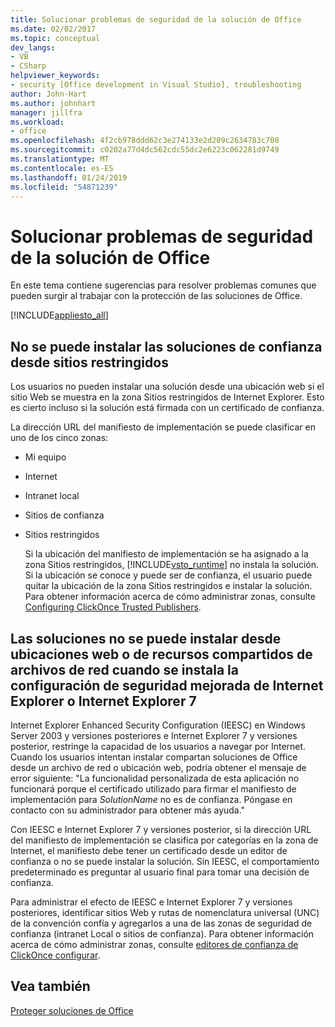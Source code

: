```yaml
---
title: Solucionar problemas de seguridad de la solución de Office
ms.date: 02/02/2017
ms.topic: conceptual
dev_langs:
- VB
- CSharp
helpviewer_keywords:
- security [Office development in Visual Studio], troubleshooting
author: John-Hart
ms.author: johnhart
manager: jillfra
ms.workload:
- office
ms.openlocfilehash: 4f2cb978ddd62c3e274133e2d209c2634783c708
ms.sourcegitcommit: c0202a77d4dc562cdc55dc2e6223c062281d9749
ms.translationtype: MT
ms.contentlocale: es-ES
ms.lasthandoff: 01/24/2019
ms.locfileid: "54871239"
---
```

# <a name="troubleshoot-office-solution-security"></a>Solucionar problemas de seguridad de la solución de Office
  En este tema contiene sugerencias para resolver problemas comunes que pueden surgir al trabajar con la protección de las soluciones de Office.  
  
 [!INCLUDE[appliesto_all](../vsto/includes/appliesto-all-md.md)]  
  
## <a name="trusted-solutions-cannot-be-installed-from-restricted-sites"></a>No se puede instalar las soluciones de confianza desde sitios restringidos  
 Los usuarios no pueden instalar una solución desde una ubicación web si el sitio Web se muestra en la zona Sitios restringidos de Internet Explorer. Esto es cierto incluso si la solución está firmada con un certificado de confianza.  
  
 La dirección URL del manifiesto de implementación se puede clasificar en uno de los cinco zonas:  
  
- Mi equipo  
  
- Internet  
  
- Intranet local  
  
- Sitios de confianza  
  
- Sitios restringidos  
  
  Si la ubicación del manifiesto de implementación se ha asignado a la zona Sitios restringidos, [!INCLUDE[vsto_runtime](../vsto/includes/vsto-runtime-md.md)] no instala la solución. Si la ubicación se conoce y puede ser de confianza, el usuario puede quitar la ubicación de la zona Sitios restringidos e instalar la solución. Para obtener información acerca de cómo administrar zonas, consulte [Configuring ClickOnce Trusted Publishers](http://go.microsoft.com/fwlink/?LinkId=94774).  
  
## <a name="solutions-cannot-be-installed-from-network-file-shares-or-web-locations-when-internet-explorer-enhanced-security-configuration-or-internet-explorer-7-is-installed"></a>Las soluciones no se puede instalar desde ubicaciones web o de recursos compartidos de archivos de red cuando se instala la configuración de seguridad mejorada de Internet Explorer o Internet Explorer 7  
 Internet Explorer Enhanced Security Configuration (IEESC) en Windows Server 2003 y versiones posteriores e Internet Explorer 7 y versiones posterior, restringe la capacidad de los usuarios a navegar por Internet. Cuando los usuarios intentan instalar compartan soluciones de Office desde un archivo de red o ubicación web, podría obtener el mensaje de error siguiente: "La funcionalidad personalizada de esta aplicación no funcionará porque el certificado utilizado para firmar el manifiesto de implementación para *SolutionName* no es de confianza. Póngase en contacto con su administrador para obtener más ayuda."  
  
 Con IEESC e Internet Explorer 7 y versiones posterior, si la dirección URL del manifiesto de implementación se clasifica por categorías en la zona de Internet, el manifiesto debe tener un certificado desde un editor de confianza o no se puede instalar la solución. Sin IEESC, el comportamiento predeterminado es preguntar al usuario final para tomar una decisión de confianza.  
  
 Para administrar el efecto de IEESC e Internet Explorer 7 y versiones posteriores, identificar sitios Web y rutas de nomenclatura universal (UNC) de la convención confía y agregarlos a una de las zonas de seguridad de confianza (intranet Local o sitios de confianza). Para obtener información acerca de cómo administrar zonas, consulte [editores de confianza de ClickOnce configurar](http://go.microsoft.com/fwlink/?LinkId=94774).  
  
## <a name="see-also"></a>Vea también  
 [Proteger soluciones de Office](../vsto/securing-office-solutions.md)  
